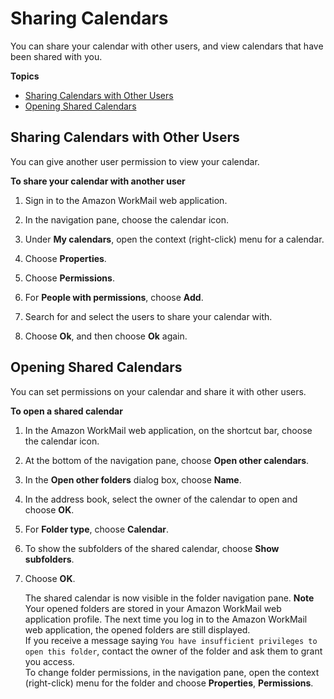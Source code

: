 # Sharing Calendars<a name="share-calendars"></a>

You can share your calendar with other users, and view calendars that have been shared with you\.

**Topics**
+ [Sharing Calendars with Other Users](#share_your_calendar)
+ [Opening Shared Calendars](#share_calendar)

## Sharing Calendars with Other Users<a name="share_your_calendar"></a>

You can give another user permission to view your calendar\.

**To share your calendar with another user**

1. Sign in to the Amazon WorkMail web application\.

1. In the navigation pane, choose the calendar icon\.

1. Under **My calendars**, open the context \(right\-click\) menu for a calendar\.

1. Choose **Properties**\.

1. Choose **Permissions**\.

1. For **People with permissions**, choose **Add**\.

1. Search for and select the users to share your calendar with\.

1. Choose **Ok**, and then choose **Ok** again\.

## Opening Shared Calendars<a name="share_calendar"></a>

You can set permissions on your calendar and share it with other users\.

**To open a shared calendar**

1. In the Amazon WorkMail web application, on the shortcut bar, choose the calendar icon\.

1. At the bottom of the navigation pane, choose **Open other calendars**\.

1. In the **Open other folders** dialog box, choose **Name**\.

1. In the address book, select the owner of the calendar to open and choose **OK**\.

1. For **Folder type**, choose **Calendar**\.

1. To show the subfolders of the shared calendar, choose **Show subfolders**\.

1. Choose **OK**\.

   The shared calendar is now visible in the folder navigation pane\.
**Note**  
Your opened folders are stored in your Amazon WorkMail web application profile\. The next time you log in to the Amazon WorkMail web application, the opened folders are still displayed\.  
If you receive a message saying `You have insufficient privileges to open this folder`, contact the owner of the folder and ask them to grant you access\.  
To change folder permissions, in the navigation pane, open the context \(right\-click\) menu for the folder and choose **Properties**, **Permissions**\.